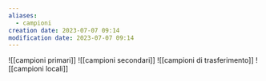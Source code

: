```yaml
---
aliases:
  - campioni
creation date: 2023-07-07 09:14
modification date: 2023-07-07 09:14
---
```


![[campioni primari]]
![[campioni secondari]]
![[campioni di trasferimento]]
![[campioni locali]]